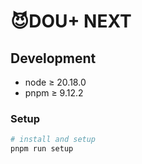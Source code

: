 # 😈DOU+ NEXT

## Development

* node ≥ 20.18.0
* pnpm ≥ 9.12.2

### Setup
```bash
# install and setup
pnpm run setup
```
